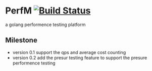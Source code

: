 # PerfM [![Build Status](https://travis-ci.org/arthurkiller/perfM.svg?branch=master)](https://travis-ci.org/arthurkiller/perfM)
a golang performence testing platform

## Milestone
* version 0.1 
    support the qps and average cost counting
* version 0.2
    add the presur testing feature to support the presure performence testing
